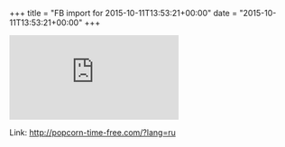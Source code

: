 +++
title = "FB import for 2015-10-11T13:53:21+00:00"
date = "2015-10-11T13:53:21+00:00"
+++

![Phote](https://external.xx.fbcdn.net/safe_image.php?d=AQDfUUFiNv4gYwcN&w=130&h=130&url=http%3A%2F%2Fpopcorn-time-free.com%2Fimages%2Fheader-ui.jpg&cfs=1&_nc_hash=AQCwfn2Cb6r5eEA6)


Link: http://popcorn-time-free.com/?lang=ru
